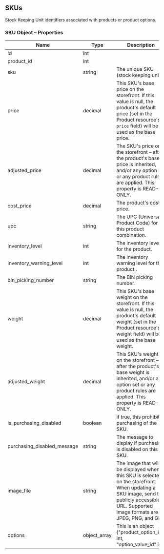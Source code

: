 ## <span class="jumptarget"> SKUs </span>

Stock Keeping Unit identifiers associated with products or product options.

### <span class="jumptarget"> SKU Object – Properties </span>

| Name | Type | Description |
| --- | --- | --- |
| id | int | |
| product_id | int | |
| sku | string | The unique SKU (stock keeping unit). |
| price | decimal | This SKU's base price on the storefront. If this value is null, the product's default price (set in the Product resource's `price` field) will be used as the base price. |
| adjusted_price | decimal | The SKU's price on the storefront – after the product's base price is inherited, and/or any option set or any product rules are applied. This property is READ-ONLY. |
| cost_price | decimal | The product's cost price. |
| upc | string | The UPC (Universal Product Code) for this product combination. |
| inventory_level | int | The inventory level for the product. |
| inventory_warning_level | int | The inventory warning level for the product .|
| bin_picking_number | string | The BIN picking number. |
| weight | decimal | This SKU's base weight on the storefront. If this value is null, the product's default weight (set in the Product resource's weight field) will be used as the base weight. |
| adjusted_weight | decimal | This SKU's weight on the storefront – after the product's base weight is inherited, and/or any option set or any product rules are applied. This property is READ-ONLY. |
| is_purchasing_disabled | boolean | if true, this prohibits purchasing of the SKU. | 
| purchasing_disabled_message | string | The message to display if purchasing is disabled on this SKU. | 
| image_file | string | The image that will be displayed when this SKU is selected on the storefront. When updating a SKU image, send the publicly accessible URL. Supported image formats are JPEG, PNG, and GIF. | 
| options | object_array | This is an object {"product_option_id": int, "option_value_id":int} |
